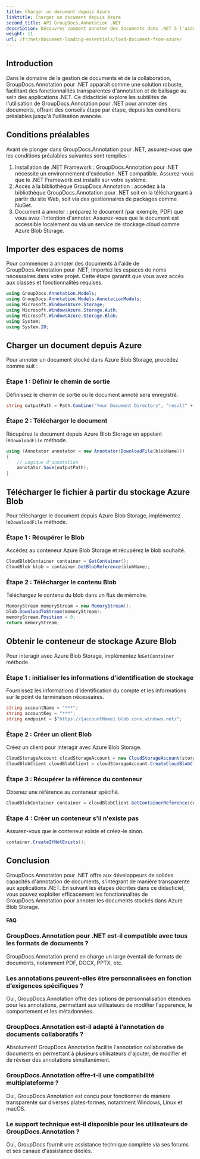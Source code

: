 ```yaml
---
title: Charger un document depuis Azure
linktitle: Charger un document depuis Azure
second_title: API GroupDocs.Annotation .NET
description: Découvrez comment annoter des documents dans .NET à l'aide de GroupDocs.Annotation. Tutoriel étape par étape pour une intégration transparente avec Azure Blob Storage.
weight: 11
url: /fr/net/document-loading-essentials/load-document-from-azure/
---
```

## Introduction
Dans le domaine de la gestion de documents et de la collaboration, GroupDocs.Annotation pour .NET apparaît comme une solution robuste, facilitant des fonctionnalités transparentes d'annotation et de balisage au sein des applications .NET. Ce didacticiel explore les subtilités de l'utilisation de GroupDocs.Annotation pour .NET pour annoter des documents, offrant des conseils étape par étape, depuis les conditions préalables jusqu'à l'utilisation avancée.
## Conditions préalables
Avant de plonger dans GroupDocs.Annotation pour .NET, assurez-vous que les conditions préalables suivantes sont remplies :
1. Installation de .NET Framework : GroupDocs.Annotation pour .NET nécessite un environnement d'exécution .NET compatible. Assurez-vous que le .NET Framework est installé sur votre système.
2. Accès à la bibliothèque GroupDocs.Annotation : accédez à la bibliothèque GroupDocs.Annotation pour .NET soit en la téléchargeant à partir du site Web, soit via des gestionnaires de packages comme NuGet.
3. Document à annoter : préparez le document (par exemple, PDF) que vous avez l'intention d'annoter. Assurez-vous que le document est accessible localement ou via un service de stockage cloud comme Azure Blob Storage.

## Importer des espaces de noms
Pour commencer à annoter des documents à l'aide de GroupDocs.Annotation pour .NET, importez les espaces de noms nécessaires dans votre projet. Cette étape garantit que vous avez accès aux classes et fonctionnalités requises.
```csharp
using GroupDocs.Annotation.Models;
using GroupDocs.Annotation.Models.AnnotationModels;
using Microsoft.WindowsAzure.Storage;
using Microsoft.WindowsAzure.Storage.Auth;
using Microsoft.WindowsAzure.Storage.Blob;
using System;
using System.IO;
```

## Charger un document depuis Azure
Pour annoter un document stocké dans Azure Blob Storage, procédez comme suit :
### Étape 1 : Définir le chemin de sortie
Définissez le chemin de sortie où le document annoté sera enregistré.
```csharp
string outputPath = Path.Combine("Your Document Directory", "result" + Path.GetExtension("input.pdf"));
```
### Étape 2 : Télécharger le document
 Récupérez le document depuis Azure Blob Storage en appelant le`DownloadFile` méthode.
```csharp
using (Annotator annotator = new Annotator(DownloadFile(blobName)))
{
    // Logique d'annotation
    annotator.Save(outputPath);
}
```
## Télécharger le fichier à partir du stockage Azure Blob
 Pour télécharger le document depuis Azure Blob Storage, implémentez le`DownloadFile` méthode.
### Étape 1 : Récupérer le Blob
Accédez au conteneur Azure Blob Storage et récupérez le blob souhaité.
```csharp
CloudBlobContainer container = GetContainer();
CloudBlob blob = container.GetBlobReference(blobName);
```
### Étape 2 : Télécharger le contenu Blob
Téléchargez le contenu du blob dans un flux de mémoire.
```csharp
MemoryStream memoryStream = new MemoryStream();
blob.DownloadToStream(memoryStream);
memoryStream.Position = 0;
return memoryStream;
```
## Obtenir le conteneur de stockage Azure Blob
 Pour interagir avec Azure Blob Storage, implémentez le`GetContainer` méthode.
### Étape 1 : initialiser les informations d'identification de stockage
Fournissez les informations d’identification du compte et les informations sur le point de terminaison nécessaires.
```csharp
string accountName = "***";
string accountKey = "***";
string endpoint = $"https://{accountName}.blob.core.windows.net/";
```
### Étape 2 : Créer un client Blob
Créez un client pour interagir avec Azure Blob Storage.
```csharp
CloudStorageAccount cloudStorageAccount = new CloudStorageAccount(storageCredentials, new Uri(endpoint), null, null, null);
CloudBlobClient cloudBlobClient = cloudStorageAccount.CreateCloudBlobClient();
```
### Étape 3 : Récupérer la référence du conteneur
Obtenez une référence au conteneur spécifié.
```csharp
CloudBlobContainer container = cloudBlobClient.GetContainerReference(containerName);
```
### Étape 4 : Créer un conteneur s'il n'existe pas
Assurez-vous que le conteneur existe et créez-le sinon.
```csharp
container.CreateIfNotExists();
```

## Conclusion
GroupDocs.Annotation pour .NET offre aux développeurs de solides capacités d'annotation de documents, s'intégrant de manière transparente aux applications .NET. En suivant les étapes décrites dans ce didacticiel, vous pouvez exploiter efficacement les fonctionnalités de GroupDocs.Annotation pour annoter les documents stockés dans Azure Blob Storage.
#### FAQ
### GroupDocs.Annotation pour .NET est-il compatible avec tous les formats de documents ?
GroupDocs.Annotation prend en charge un large éventail de formats de documents, notamment PDF, DOCX, PPTX, etc.
### Les annotations peuvent-elles être personnalisées en fonction d’exigences spécifiques ?
Oui, GroupDocs.Annotation offre des options de personnalisation étendues pour les annotations, permettant aux utilisateurs de modifier l'apparence, le comportement et les métadonnées.
### GroupDocs.Annotation est-il adapté à l’annotation de documents collaboratifs ?
Absolument! GroupDocs.Annotation facilite l'annotation collaborative de documents en permettant à plusieurs utilisateurs d'ajouter, de modifier et de réviser des annotations simultanément.
### GroupDocs.Annotation offre-t-il une compatibilité multiplateforme ?
Oui, GroupDocs.Annotation est conçu pour fonctionner de manière transparente sur diverses plates-formes, notamment Windows, Linux et macOS.
### Le support technique est-il disponible pour les utilisateurs de GroupDocs.Annotation ?
Oui, GroupDocs fournit une assistance technique complète via ses forums et ses canaux d'assistance dédiés.